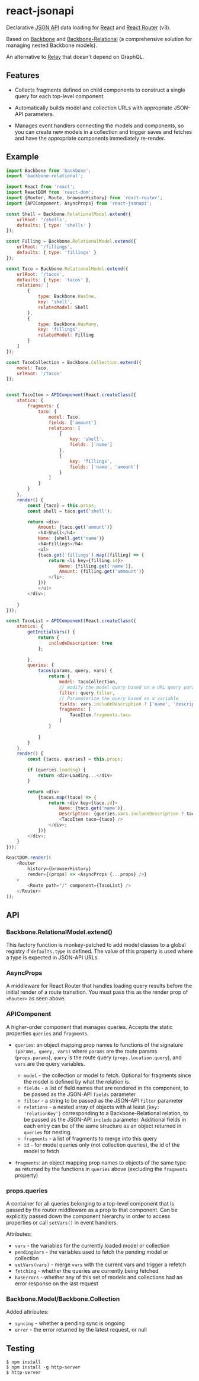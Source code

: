 # react-jsonapi

Declarative [JSON API](http://jsonapi.org) data loading for [React](https://facebook.github.io/react/) and [React Router](https://github.com/ReactTraining/react-router) (v3).


Based on [Backbone](http://backbonejs.org) and [Backbone-Relational](http://backbonerelational.org) (a comprehensive solution for managing nested Backbone models).

An alternative to [Relay](http://facebook.github.io/relay/) that doesn't depend on GraphQL.

## Features

- Collects fragments defined on child components to construct a single query for
  each top-level component.

- Automatically builds model and collection URLs with appropriate JSON-API
  parameters.

- Manages event handlers connecting the models and components, so you can
  create new models in a collection and trigger saves and fetches and have the
  appropriate components immediately re-render.

## Example

```js
import Backbone from 'backbone';
import 'backbone-relational';

import React from 'react';
import ReactDOM from 'react-dom';
import {Router, Route, browserHistory} from 'react-router';
import {APIComponent, AsyncProps} from 'react-jsonapi';

const Shell = Backbone.RelationalModel.extend({
    urlRoot: '/shells',
    defaults: { type: 'shells' }
});

const Filling = Backbone.RelationalModel.extend({
    urlRoot: '/fillings',
    defaults: { type: 'fillings' }
});

const Taco = Backbone.RelationalModel.extend({
    urlRoot: '/tacos',
    defaults: { type: 'tacos' },
    relations: [
        {
            type: Backbone.HasOne,
            key: 'shell',
            relatedModel: Shell
        },
        {
            type: Backbone.HasMany,
            key: 'fillings',
            relatedModel: Filling
        }
    ]
});

const TacoCollection = Backbone.Collection.extend({
    model: Taco,
    urlRoot: '/tacos'
});


const TacoItem = APIComponent(React.createClass({
    statics: {
        fragments: {
            taco: {
                model: Taco,
                fields: ['amount']
                relations: [
                    {
                        key: 'shell',
                        fields: ['name']
                    },
                    {
                        key: 'fillings',
                        fields: ['name', 'amount']
                    }
                ]
            }
        }
    },
    render() {
        const {taco} = this.props;
        const shell = taco.get('shell');

        return <div>
            Amount: {taco.get('amount')}
            <h4>Shell</h4>
            Name: {shell.get('name')}
            <h4>Fillings</h4>
            <ul>
            {taco.get('fillings').map((filling) => {
                return <li key={filling.id}>
                    Name: {filling.get('name')},
                    Amount: {filling.get('ammount')}
                </li>;
            })}
            </ul>
        </div>;
    
    }
}));

const TacoList = APIComponent(React.createClass({
    statics: {
        getInitialVars() {
            return {
                includeDescription: true
            };
        
        },
        queries: {
            tacos(params, query, vars) {
                return {
                    model: TacoCollection,
                    // modify the model query based on a URL query parameter
                    filter: query.filter,
                    // Parameterize the query based on a variable
                    fields: vars.includeDescription ? ['name', 'description'] : ['name'],
                    fragments: [
                        TacoItem.fragments.taco
                    ]
                }
                
            }
        }
    },
    render() {
        const {tacos, queries} = this.props;

        if (queries.loading) {
            return <div>Loading...</div>
        }

        return <div>
            {tacos.map((taco) => {
                return <div key={taco.id}>
                    Name: {taco.get('name')},
                    Description: {queries.vars.includeDescription ? taco.get('description') : ''}
                    <TacoItem taco={taco} />
                </div>;
            })}
        </div>;    
    }
}));

ReactDOM.render((
    <Router
        history={browserHistory}
        render={(props) => <AsyncProps {...props} />}
    >
        <Route path="/" component={TacoList} />
    </Router>
));
```

## API

### Backbone.RelationalModel.extend()

This factory function is monkey-patched to add model classes to a global
registry if `defaults.type` is defined.  The value of this property is used
where a type is expected in JSON-API URLs.

### AsyncProps

A middleware for React Router that handles loading query results before the
initial render of a route transition.  You must pass this as the render prop of
`<Router>` as seen above.

### APIComponent

A higher-order component that manages queries.  Accepts the static properties
`queries` and `fragments`.

- `queries`: an object mapping prop names to functions of the signature
  `(params, query, vars)` where `params` are the route params (`props.params`),
  `query` is the route query (`props.location.query`), and `vars` are the query
  variables.

  * `model` - the collection or model to fetch.  Optional for fragments since
    the model is defined by what the relation is.
  * `fields` - a list of field names that are rendered in the component, to be
    passed as the JSON-API `fields` parameter
  * `filter` - a string to be passed as the JSON-API `filter` parameter
  * `relations` - a nested array of objects with at least `{key: 'relationKey'}`
    corresponding to a Backbone-Relational relation, to be passed as the
    JSON-API `include` parameter.  Additional fields in each entry can be of
    the same structure as an object returned in `queries` for
    nesting.
  * `fragments` - a list of fragments to merge into this query
  * `id` - for model queries only (not collection queries), the id of the
    model to fetch

- `fragments`: an object mapping prop names to objects of the same type as
  returned by the functions in `queries` above (excluding the `fragments`
  property)

### props.queries

A container for all queries belonging to a top-level component that is passed by
the router middleware as a prop to that component.  Can be explicitly passed
down the component hierarchy in order to access properties or call `setVars()`
in event handlers.

Attributes:

- `vars` - the variables for the currently loaded model or collection
- `pendingVars` - the variables used to fetch the pending model or collection
- `setVars(vars)` - merge `vars` with the current vars and trigger a refetch
- `fetching` - whether the queries are currently being fetched
- `hasErrors` - whether any of this set of models and collections had an error
  response on the last request

### Backbone.Model/Backbone.Collection

Added attributes:

- `syncing` - whether a pending sync is ongoing
- `error` - the error returned by the latest request, or null


## Testing

```
$ npm install
$ npm install -g http-server
$ http-server
